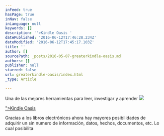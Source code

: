 ```yaml
---
inFeed: true
hasPage: true
inNav: false
inLanguage: null
keywords: []
description: '">Kindle Oasis '
datePublished: '2016-06-12T17:46:28.234Z'
dateModified: '2016-06-12T17:45:17.103Z'
title: ''
author: []
sourcePath: _posts/2016-05-07-greaterkindle-oasis.md
authors: []
publisher: null
starred: false
url: greaterkindle-oasis/index.html
_type: Article

---
```

Una de las mejores herramientas para leer, investigar y aprender ![](https://the-grid-user-content.s3-us-west-2.amazonaws.com/3da37ed1-baf9-4a8a-85d2-b55d6ac04cbc.jpg)

["\>Kindle Oasis ][0]

Gracias a los libros electrónicos ahora hay mayores posibilidades de adquirir un sin numero de información, datos, hechos, documentos, etc. Lo cual posibilita 

[0]: %3Ciframe%20style=